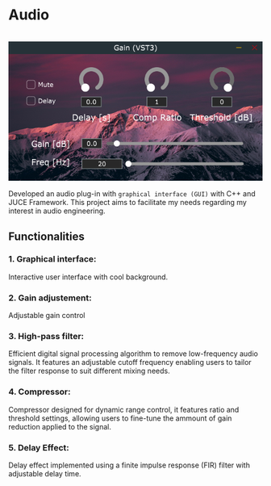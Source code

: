 # Audio
‎ ‎ ‎ ‎ ‎ ‎ ‎ ‎ ‎ ‎ ‎ ‎ ‎ ‎ ‎ ‎ ‎ ‎ ‎ ‎ ‎ ‎ ‎ ‎ ‎ ‎ ‎ ‎ ![logo](https://github.com/WaffleDuffle/Audio_Gain_plug-in/blob/main/pictures/Plug_in_interface.png)

Developed an audio plug-in with `graphical interface (GUI)` with C++ and JUCE Framework. This project aims to facilitate my needs regarding my interest in audio engineering.

## Functionalities
### 1. Graphical interface:
Interactive user interface with cool background.

### 2. Gain adjustement:
Adjustable gain control

### 3. High-pass filter:
Efficient digital signal processing algorithm to remove low-frequency audio signals. It features an adjustable cutoff frequency enabling users to tailor the filter response to suit different mixing needs.

### 4. Compressor:
Compressor designed for dynamic range control, it features ratio and threshold settings, allowing users to fine-tune the ammount of gain reduction applied to the signal.

### 5. Delay Effect:
Delay effect implemented using a finite impulse response (FIR) filter with adjustable delay time.  


